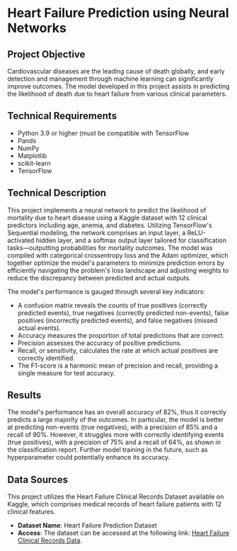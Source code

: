 # Heart Failure Prediction using Neural Networks
## Project Objective
Cardiovascular diseases are the leading cause of death globally, and early detection and management through machine learning can significantly improve outcomes. The model developed in this project assists in predicting the likelihood of death due to heart failure from various clinical parameters. 

## Technical Requirements
  - Python 3.9 or higher (must be compatible with TensorFlow
  - Pands
  - NumPy
  - Matplotlib
  - scikit-learn
  - TensorFlow
    
## Technical Description
This project implements a neural network to predict the likelihood of mortality due to heart disease using a Kaggle dataset with 12 clinical predictors including age, anemia, and diabetes. Utilizing TensorFlow's Sequential modeling, the network comprises an input layer, a ReLU-activated hidden layer, and a softmax output layer tailored for classification tasks—outputting probabilities for mortality outcomes. The model was compiled with categorical crossentropy loss and the Adam optimizer, which together optimize the model's parameters to minimize prediction errors by efficiently navigating the problem's loss landscape and adjusting weights to reduce the discrepancy between predicted and actual outputs.

The model's performance is gauged through several key indicators:
* A confusion matrix reveals the counts of true positives (correctly predicted events), true negatives (correctly predicted non-events), false positives (incorrectly predicted events), and false negatives (missed actual events).
* Accuracy measures the proportion of total predictions that are correct.
* Precision assesses the accuracy of positive predictions.
* Recall, or sensitivity, calculates the rate at which actual positives are correctly identified.
* The F1-score is a harmonic mean of precision and recall, providing a single measure for test accuracy.

## Results
The model's performance has an overall accuracy of 82%, thus it correctly predicts a large majority of the outcomes. In particular, the model is better at predicting non-events (true negatives), with a precision of 85% and a recall of 90%. However, it struggles more with correctly identifying events (true positives), with a precision of 75% and a recall of 64%, as shown in the classification report. Further model training in the future, such as hyperparameter could potentially enhance its accuracy. 

## Data Sources

This project utilizes the Heart Failure Clinical Records Dataset available on Kaggle, which comprises medical records of heart failure patients with 12 clinical features.

- **Dataset Name**: Heart Failure Prediction Dataset
- **Access**: The dataset can be accessed at the following link: [Heart Failure Clinical Records Data](https://www.kaggle.com/datasets/andrewmvd/heart-failure-clinical-data).

